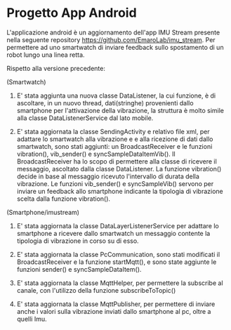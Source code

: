 ﻿# Progetto App Android

L'applicazione android è un aggiornamento dell'app IMU Stream presente nella seguente repository https://github.com/EmaroLab/imu_stream. Per permettere ad uno smartwatch di inviare feedback sullo spostamento di un robot lungo una linea retta.

Rispetto alla versione precedente:

(Smartwatch)

1. E' stata aggiunta una nuova classe DataListener, la cui funzione, è di ascoltare, in un nuovo thread, dati(stringhe) provenienti 
   dallo smartphone per l'attivazione della vibrazione, la struttura è molto simile alla classe DataListenerService dal lato mobile.

2. E' stata aggiornata la classe SendingActivity e relativo file xml, per adattare lo smartwatch alla vibrazione e e alla ricezione di        dati dallo smartwatch, sono stati aggiunti: un BroadcastReceiver e le funzioni vibration(), vib_sender() e syncSampleDataItemVib(). Il    BroadcastReceiver ha lo scopo di permettere alla classe di ricevere il messaggio, ascoltato dalla classe DataListener. La funzione        vibration() decide in base al messaggio ricevuto l'intervallo di durata della vibrazione. Le funzioni vib_sender() e
   syncSampleVib() servono per inviare un feedback allo smartphone indicante la tipologia di vibrazione scelta dalla funzione vibration().

(Smartphone/imustream)

1. E' stata aggiornata la classe DataLayerListenerService per adattare lo smartphone a ricevere dallo smartwatch un messaggio contente la    tipologia di vibrazione in corso su di esso.

2. E' stata aggiornata la classe PcCommunication, sono stati modificati il BroadcastReceiver e la funzione startMqtt(), e sono state          aggiunte le funzioni sender() e syncSampleDataItem(). 

3. E' stata aggiornata la classe MqttHelper, per permettere la subscribe al canale, con l'utilizzo della funzione subscribeToTopic()

4. E' stata aggiornata la classe MqttPublisher, per permettere di inviare anche i valori sulla vibrazione inviati dallo smartphone al pc,    oltre a quelli Imu.


